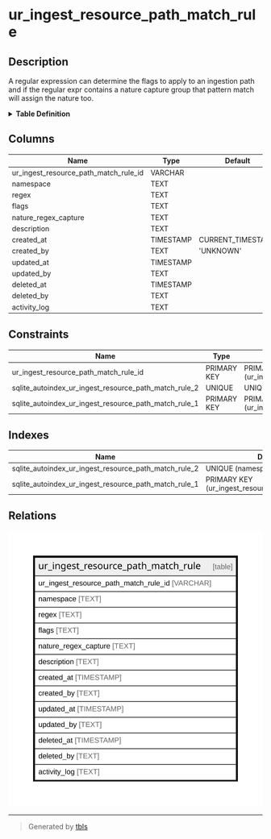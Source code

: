 # ur_ingest_resource_path_match_rule

## Description

A regular expression can determine the flags to apply to an ingestion path  
and if the regular expr contains a nature capture group that pattern match  
will assign the nature too.

<details>
<summary><strong>Table Definition</strong></summary>

```sql
CREATE TABLE "ur_ingest_resource_path_match_rule" (
    "ur_ingest_resource_path_match_rule_id" VARCHAR PRIMARY KEY NOT NULL,
    "namespace" TEXT NOT NULL,
    "regex" TEXT NOT NULL,
    "flags" TEXT NOT NULL,
    "nature_regex_capture" TEXT,
    "description" TEXT,
    "created_at" TIMESTAMP DEFAULT CURRENT_TIMESTAMP,
    "created_by" TEXT DEFAULT 'UNKNOWN',
    "updated_at" TIMESTAMP,
    "updated_by" TEXT,
    "deleted_at" TIMESTAMP,
    "deleted_by" TEXT,
    "activity_log" TEXT,
    UNIQUE("namespace", "regex")
)
```

</details>

## Columns

| Name                                  | Type      | Default           | Nullable | Comment                                                 |
| ------------------------------------- | --------- | ----------------- | -------- | ------------------------------------------------------- |
| ur_ingest_resource_path_match_rule_id | VARCHAR   |                   | false    | {"isSqlDomainZodDescrMeta":true,"isVarChar":true}       |
| namespace                             | TEXT      |                   | false    |                                                         |
| regex                                 | TEXT      |                   | false    |                                                         |
| flags                                 | TEXT      |                   | false    |                                                         |
| nature_regex_capture                  | TEXT      |                   | true     |                                                         |
| description                           | TEXT      |                   | true     |                                                         |
| created_at                            | TIMESTAMP | CURRENT_TIMESTAMP | true     |                                                         |
| created_by                            | TEXT      | 'UNKNOWN'         | true     |                                                         |
| updated_at                            | TIMESTAMP |                   | true     |                                                         |
| updated_by                            | TEXT      |                   | true     |                                                         |
| deleted_at                            | TIMESTAMP |                   | true     |                                                         |
| deleted_by                            | TEXT      |                   | true     |                                                         |
| activity_log                          | TEXT      |                   | true     | {"isSqlDomainZodDescrMeta":true,"isJsonSqlDomain":true} |

## Constraints

| Name                                                  | Type        | Definition                                          |
| ----------------------------------------------------- | ----------- | --------------------------------------------------- |
| ur_ingest_resource_path_match_rule_id                 | PRIMARY KEY | PRIMARY KEY (ur_ingest_resource_path_match_rule_id) |
| sqlite_autoindex_ur_ingest_resource_path_match_rule_2 | UNIQUE      | UNIQUE (namespace, regex)                           |
| sqlite_autoindex_ur_ingest_resource_path_match_rule_1 | PRIMARY KEY | PRIMARY KEY (ur_ingest_resource_path_match_rule_id) |

## Indexes

| Name                                                  | Definition                                          |
| ----------------------------------------------------- | --------------------------------------------------- |
| sqlite_autoindex_ur_ingest_resource_path_match_rule_2 | UNIQUE (namespace, regex)                           |
| sqlite_autoindex_ur_ingest_resource_path_match_rule_1 | PRIMARY KEY (ur_ingest_resource_path_match_rule_id) |

## Relations

![er](ur_ingest_resource_path_match_rule.svg)

---

> Generated by [tbls](https://github.com/k1LoW/tbls)
